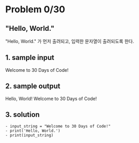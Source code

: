 # Problem 0/30

## "Hello, World."
"Hello, World." 가 먼저 출려되고, 입력한 문자열이 출려되도록 한다.

## 1. sample input
Welcome to 30 Days of Code!

## 2. sample output
Hello, World!
Welcome to 30 Days of Code!

## 3. solution
```
- input_string = "Welcome to 30 Days of Code!"
- print('Hello, World.')
- print(input_string)
```
